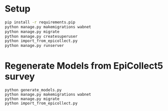 # Setup

```bash
pip install -r requirements.pip
python manage.py makemigrations wabnet
python manage.py migrate
python manage.py createsuperuser
python import_from_epicollect.py
python manage.py runserver
```

# Regenerate Models from EpiCollect5 survey

```
python generate_models.py
python manage.py makemigrations wabnet
python manage.py migrate
python import_from_epicollect.py
```
